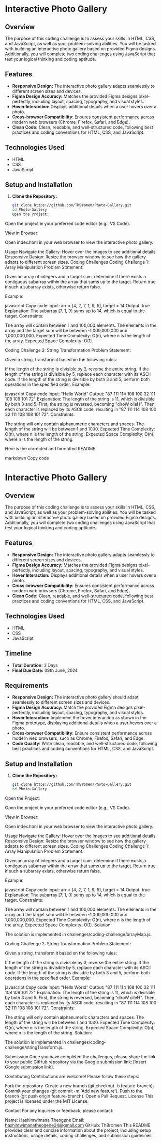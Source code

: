# Interactive Photo Gallery

## Overview

The purpose of this coding challenge is to assess your skills in HTML, CSS, and JavaScript, as well as your problem-solving abilities. You will be tasked with building an interactive photo gallery based on provided Figma designs. Additionally, you will complete two coding challenges using JavaScript that test your logical thinking and coding aptitude.

## Features

- **Responsive Design:** The interactive photo gallery adapts seamlessly to different screen sizes and devices.
- **Figma Design Accuracy:** Matches the provided Figma designs pixel-perfectly, including layout, spacing, typography, and visual styles.
- **Hover Interaction:** Displays additional details when a user hovers over a photo.
- **Cross-browser Compatibility:** Ensures consistent performance across modern web browsers (Chrome, Firefox, Safari, and Edge).
- **Clean Code:** Clean, readable, and well-structured code, following best practices and coding conventions for HTML, CSS, and JavaScript.

## Technologies Used

- HTML
- CSS
- JavaScript
## Setup and Installation

1. **Clone the Repository:**

   ```bash
   git clone https://github.com/ThBromen/Photo-Gallery.git
   cd Photo-Gallery
   Open the Project:

Open the project in your preferred code editor (e.g., VS Code).

View in Browser:

Open index.html in your web browser to view the interactive photo gallery.

Usage
Navigate the Gallery: Hover over the images to see additional details.
Responsive Design: Resize the browser window to see how the gallery adapts to different screen sizes.
Coding Challenges
Coding Challenge 1: Array Manipulation
Problem Statement:

Given an array of integers and a target sum, determine if there exists a contiguous subarray within the array that sums up to the target. Return true if such a subarray exists, otherwise return false.

Example:

javascript
Copy code
Input: arr = [4, 2, 7, 1, 9, 5], target = 14
Output: true
Explanation: The subarray [7, 1, 9] sums up to 14, which is equal to the target.
Constraints:

The array will contain between 1 and 100,000 elements.
The elements in the array and the target sum will be between -1,000,000,000 and 1,000,000,000.
Expected Time Complexity: O(n), where n is the length of the array.
Expected Space Complexity: O(1).


Coding Challenge 2: String Transformation
Problem Statement:

Given a string, transform it based on the following rules:

If the length of the string is divisible by 3, reverse the entire string.
If the length of the string is divisible by 5, replace each character with its ASCII code.
If the length of the string is divisible by both 3 and 5, perform both operations in the specified order.
Example:

javascript
Copy code
Input: "Hello World"
Output: "87 111 114 108 100 32 111 108 108 101 72"
Explanation: The length of the string is 11, which is divisible by both 3 and 5. First, the string is reversed, becoming "dlroW olleH". Then, each character is replaced by its ASCII code, resulting in "87 111 114 108 100 32 111 108 108 101 72".
Constraints:

The string will only contain alphanumeric characters and spaces.
The length of the string will be between 1 and 1000.
Expected Time Complexity: O(n), where n is the length of the string.
Expected Space Complexity: O(n), where n is the length of the string.


Here is the corrected and formatted README:

markdown
Copy code
# Interactive Photo Gallery

## Overview

The purpose of this coding challenge is to assess your skills in HTML, CSS, and JavaScript, as well as your problem-solving abilities. You will be tasked with building an interactive photo gallery based on provided Figma designs. Additionally, you will complete two coding challenges using JavaScript that test your logical thinking and coding aptitude.

## Features

- **Responsive Design:** The interactive photo gallery adapts seamlessly to different screen sizes and devices.
- **Figma Design Accuracy:** Matches the provided Figma designs pixel-perfectly, including layout, spacing, typography, and visual styles.
- **Hover Interaction:** Displays additional details when a user hovers over a photo.
- **Cross-browser Compatibility:** Ensures consistent performance across modern web browsers (Chrome, Firefox, Safari, and Edge).
- **Clean Code:** Clean, readable, and well-structured code, following best practices and coding conventions for HTML, CSS, and JavaScript.

## Technologies Used

- HTML
- CSS
- JavaScript

## Timeline

- **Total Duration:** 3 Days
- **Final Due Date:** 09th June, 2024

## Requirements

- **Responsive Design:** The interactive photo gallery should adapt seamlessly to different screen sizes and devices.
- **Figma Design Accuracy:** Match the provided Figma designs pixel-perfectly, including layout, spacing, typography, and visual styles.
- **Hover Interaction:** Implement the hover interaction as shown in the Figma prototype, displaying additional details when a user hovers over a photo.
- **Cross-browser Compatibility:** Ensure consistent performance across modern web browsers, such as Chrome, Firefox, Safari, and Edge.
- **Code Quality:** Write clean, readable, and well-structured code, following best practices and coding conventions for HTML, CSS, and JavaScript.

## Setup and Installation

1. **Clone the Repository:**

   ```bash
   git clone https://github.com/ThBromen/Photo-Gallery.git
   cd Photo-Gallery
Open the Project:

Open the project in your preferred code editor (e.g., VS Code).

View in Browser:

Open index.html in your web browser to view the interactive photo gallery.

Usage
Navigate the Gallery: Hover over the images to see additional details.
Responsive Design: Resize the browser window to see how the gallery adapts to different screen sizes.
Coding Challenges
Coding Challenge 1: Array Manipulation
Problem Statement:

Given an array of integers and a target sum, determine if there exists a contiguous subarray within the array that sums up to the target. Return true if such a subarray exists, otherwise return false.

Example:

javascript
Copy code
Input: arr = [4, 2, 7, 1, 9, 5], target = 14
Output: true
Explanation: The subarray [7, 1, 9] sums up to 14, which is equal to the target.
Constraints:

The array will contain between 1 and 100,000 elements.
The elements in the array and the target sum will be between -1,000,000,000 and 1,000,000,000.
Expected Time Complexity: O(n), where n is the length of the array.
Expected Space Complexity: O(1).
Solution:

The solution is implemented in challenges/coding-challenge/arrayMap.js.

Coding Challenge 2: String Transformation
Problem Statement:

Given a string, transform it based on the following rules:

If the length of the string is divisible by 3, reverse the entire string.
If the length of the string is divisible by 5, replace each character with its ASCII code.
If the length of the string is divisible by both 3 and 5, perform both operations in the specified order.
Example:

javascript
Copy code
Input: "Hello World"
Output: "87 111 114 108 100 32 111 108 108 101 72"
Explanation: The length of the string is 11, which is divisible by both 3 and 5. First, the string is reversed, becoming "dlroW olleH". Then, each character is replaced by its ASCII code, resulting in "87 111 114 108 100 32 111 108 108 101 72".
Constraints:

The string will only contain alphanumeric characters and spaces.
The length of the string will be between 1 and 1000.
Expected Time Complexity: O(n), where n is the length of the string.
Expected Space Complexity: O(n), where n is the length of the string.
Solution:

The solution is implemented in challenges/coding-challenge/stringTransform.js.

Submission
Once you have completed the challenges, please share the link to your public GitHub repository via the Google submission link: [Insert Google submission link].

Contributing
Contributions are welcome! Please follow these steps:

Fork the repository.
Create a new branch (git checkout -b feature-branch).
Commit your changes (git commit -m 'Add new feature').
Push to the branch (git push origin feature-branch).
Open a Pull Request.
License
This project is licensed under the MIT License.

Contact
For any inquiries or feedback, please contact:

Name: Hashimwimana Theogene
Email: hashimwimanatheogene34@gmail.com
GitHub: ThBromen
This README provides clear and concise information about the project, including setup instructions, usage details, coding challenges, and submission guidelines.
